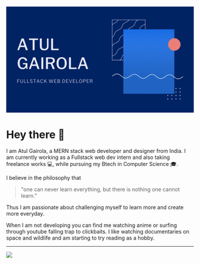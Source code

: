 ![](atul-gairola.png)

# Hey there 👋 
I am Atul Gairola, a MERN stack web developer and designer from India. 
I am currently working as a Fullstack web dev intern  and also taking freelance works :computer:, while pursuing my Btech in Computer Science :mortar_board:.

I believe in the philosophy that 
> "one can never learn everything, but there is nothing one cannot learn."

Thus I am passionate about challenging myself to learn more and create more everyday. 

When I am not developing you can find me watching anime or surfing through youtube falling trap to clickbaits. I like watching documentaries on space and wildlife and am starting to try reading as a hobby.

***

![](https://komarev.com/ghpvc/?username=atul-gairola)
